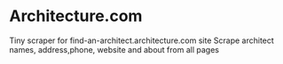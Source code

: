 # Architecture.com
Tiny scraper for find-an-architect.architecture.com site
Scrape architect names, address,phone, website and about from all pages
